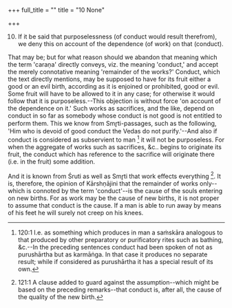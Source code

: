 +++
full_title = ""
title = "10 None"

+++


10. If it be said that purposelessness (of conduct would result therefrom), we deny this on account of the dependence (of work) on that (conduct).

That may be; but for what reason should we abandon that meaning which the term 'caraṇa' directly conveys, viz. the meaning 'conduct,' and accept the merely connotative meaning 'remainder of the works?' Conduct, which the text directly mentions, may be supposed to have for its fruit either a good or an evil birth, according as it is enjoined or prohibited, good or evil. Some fruit will have to be allowed to it in any case; for otherwise it would follow that it is purposeless.--This objection is without force 'on account of the dependence on it.' Such works as sacrifices, and the like, depend on conduct in so far as somebody whose conduct is not good is not entitled to perform them. This we know from Smr̥ti-passages, such as the following, 'Him who is devoid of good conduct the Vedas do not purify.'--And also if conduct is considered as subservient to man [^fn_94] it will not be purposeless. For when the aggregate of works such as sacrifices, &c.. begins to originate its fruit, the conduct which has reference to the sacrifice will originate there (i.e. in the fruit) some addition.

[^fn_94]: 120:1 I.e. as something which produces in man a saṁskāra analogous to that produced by other preparatory or purificatory rites such as bathing, &c.--In the preceding sentences conduct had been spoken of not as purushārtha but as karmāṅga. In that case it produces no separate result; while if considered as purushārtha it has a special result of its own.

 And it is known from Śruti as well as Smr̥ti that work effects everything [^fn_95]. It is, therefore, the opinion of Kārshṇājini that the remainder of works only--which is connoted by the term 'conduct'--is the cause of the souls entering on new births. For as work may be the cause of new births, it is not proper to assume that conduct is the cause. If a man is able to run away by means of his feet he will surely not creep on his knees.

[^fn_95]: 121:1 A clause added to guard against the assumption--which might be based on the preceding remarks--that conduct is, after all, the cause of the quality of the new birth.

